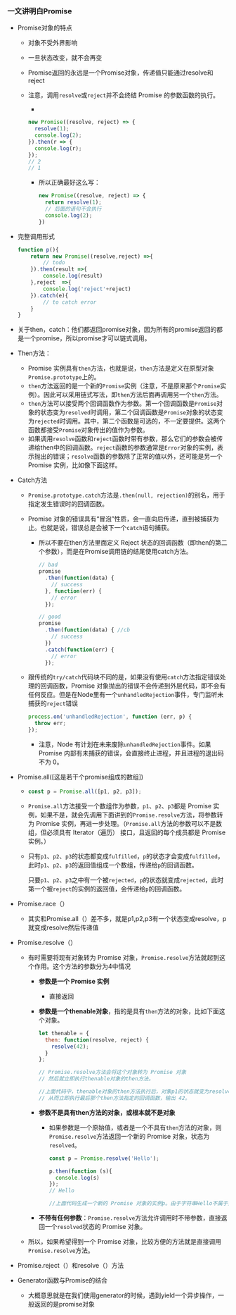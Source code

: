 ### 一文讲明白Promise

- Promise对象的特点

  - 对象不受外界影响

  - 一旦状态改变，就不会再变

  - Promise返回的永远是一个Promise对象，传递值只能通过resolve和reject

  - 注意，调用`resolve`或`reject`并不会终结 Promise 的参数函数的执行。

    - 

      ```javascript
      new Promise((resolve, reject) => {
        resolve(1);
        console.log(2);
      }).then(r => {
        console.log(r);
      });
      // 2
      // 1
      ```

    - 所以正确最好这么写：

      ```javascript
      new Promise((resolve, reject) => {
        return resolve(1);
        // 后面的语句不会执行
        console.log(2);
      })
      ```

- 完整调用形式

  ```JavaScript
  function p(){
      return new Promise((resolve,reject) =>{
          // todo
      }).then(result =>{
          console.log(result)
      },reject  =>{
          console.log('reject'+reject)
      }).catch(e){
          // to catch error
      }
  }
  ```

- 关于then，catch：他们都返回promise对象，因为所有的promise返回的都是一个promise，所以promise才可以链式调用。

- Then方法：

  - Promise 实例具有`then`方法，也就是说，`then`方法是定义在原型对象`Promise.prototype`上的。
  - `then`方法返回的是一个新的`Promise`实例（注意，不是原来那个`Promise`实例）。因此可以采用链式写法，即`then`方法后面再调用另一个`then`方法。
  - `then`方法可以接受两个回调函数作为参数。第一个回调函数是`Promise`对象的状态变为`resolved`时调用，第二个回调函数是`Promise`对象的状态变为`rejected`时调用。其中，第二个函数是可选的，不一定要提供。这两个函数都接受`Promise`对象传出的值作为参数。
  - 如果调用`resolve`函数和`reject`函数时带有参数，那么它们的参数会被传递给then中的回调函数。`reject`函数的参数通常是`Error`对象的实例，表示抛出的错误；`resolve`函数的参数除了正常的值以外，还可能是另一个 Promise 实例，比如像下面这样。

- Catch方法

  - `Promise.prototype.catch`方法是`.then(null, rejection)`的别名，用于指定发生错误时的回调函数。

  - Promise 对象的错误具有“冒泡”性质，会一直向后传递，直到被捕获为止。也就是说，错误总是会被下一个`catch`语句捕获。

    - 所以不要在then方法里面定义 Reject 状态的回调函数（即then的第二个参数），而是在Promise调用链的结尾使用catch方法。

      ```javascript
      // bad
      promise
        .then(function(data) {
          // success
        }, function(err) {
          // error
        });
      
      // good
      promise
        .then(function(data) { //cb
          // success
        })
        .catch(function(err) {
          // error
        });
      ```

  - 跟传统的`try/catch`代码块不同的是，如果没有使用`catch`方法指定错误处理的回调函数，Promise 对象抛出的错误不会传递到外层代码，即不会有任何反应。但是在Node里有一个`unhandledRejection`事件，专门监听未捕获的`reject`错误

    ```javascript
    process.on('unhandledRejection', function (err, p) {
      throw err;
    });
    ```

    - 注意，Node 有计划在未来废除`unhandledRejection`事件。如果 Promise 内部有未捕获的错误，会直接终止进程，并且进程的退出码不为 0。

- Promise.all([这是若干个promise组成的数组])

  - ```javascript
    const p = Promise.all([p1, p2, p3]);
    ```

  - `Promise.all`方法接受一个数组作为参数，`p1`、`p2`、`p3`都是 Promise 实例，如果不是，就会先调用下面讲到的`Promise.resolve`方法，将参数转为 Promise 实例，再进一步处理。（`Promise.all`方法的参数可以不是数组，但必须具有 Iterator（遍历） 接口，且返回的每个成员都是 Promise 实例。）

  - 只有`p1`、`p2`、`p3`的状态都变成`fulfilled`，`p`的状态才会变成`fulfilled`，此时`p1`、`p2`、`p3`的返回值组成一个数组，传递给`p`的回调函数。

    只要`p1`、`p2`、`p3`之中有一个被`rejected`，`p`的状态就变成`rejected`，此时第一个被`reject`的实例的返回值，会传递给`p`的回调函数。

- Promise.race（）

  - 其实和Promise.all（）差不多，就是p1,p2,p3有一个状态变成resolve，p就变成resolve然后传递值

- Promise.resolve（）

  - 有时需要将现有对象转为 Promise 对象，`Promise.resolve`方法就起到这个作用。这个方法的参数分为4中情况

    - **参数是一个 Promise 实例**

      - 直接返回

    - **参数是一个thenable对象**，指的是具有`then`方法的对象，比如下面这个对象。

      ```javascript
      let thenable = {
        then: function(resolve, reject) {
          resolve(42);
        }
      };
      
      // Promise.resolve方法会将这个对象转为 Promise 对象
      // 然后就立即执行thenable对象的then方法。
      
      //上面代码中，thenable对象的then方法执行后，对象p1的状态就变为resolved
      // 从而立即执行最后那个then方法指定的回调函数，输出 42。
      ```

     - **参数不是具有then方法的对象，或根本就不是对象**

        - 如果参数是一个原始值，或者是一个不具有`then`方法的对象，则`Promise.resolve`方法返回一个新的 Promise 对象，状态为`resolved`。

          ```javascript
          const p = Promise.resolve('Hello');
          
          p.then(function (s){
            console.log(s)
          });
          // Hello
          
          //上面代码生成一个新的 Promise 对象的实例p。由于字符串Hello不属于异步操作（判断方法是字符串对象不具有 then 方法），返回 Promise 实例的状态从一生成就是resolved，所以回调函数会立即执行。Promise.resolve方法的参数，会同时传给回调函数。
          ```

     - **不带有任何参数**：`Promise.resolve`方法允许调用时不带参数，直接返回一个`resolved`状态的 Promise 对象。

  - 所以，如果希望得到一个 Promise 对象，比较方便的方法就是直接调用`Promise.resolve`方法。

- Promise.reject（）和resolve（）方法

- Generator函数与Promise的结合

  - 大概意思就是在我们使用generator的时候，遇到yield一个异步操作，一般返回的是promise对象




